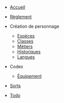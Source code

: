 * [Accueil](/#)
* [Règlement](règlement.md)

* Création de personnage <i class="fa-solid fa-chevron-down fa-2xs"></i>
    * [Espèces](espèces.md)
    * [Classes](classes.md)
    * [Métiers](métiers.md)
    * [Historiques](historiques.md)
    * [Langues](langues.md)

* Codex <i class="fa-solid fa-chevron-down fa-2xs"></i>
    * [Équipement](équipement.md)

* [Sorts](_sorts.md)

* [Todo](_todo.md)